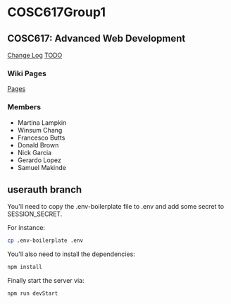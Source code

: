 # COSC617Group1
## COSC617: Advanced Web Development

[Change Log](changelog.md)
[TODO](TODO.md)

### Wiki Pages
[Pages](https://github.com/francesc0bGH/COSC617Group1/wiki/pages)

### Members
- Martina Lampkin
- Winsum Chang
- Francesco Butts
- Donald Brown
- Nick Garcia
- Gerardo Lopez
- Samuel Makinde


## userauth branch
You'll need to copy the .env-boilerplate file to .env and add some secret to SESSION_SECRET.

For instance:
```zsh
cp .env-boilerplate .env
```

You'll also need to install the dependencies:

```zsh
npm install
```

Finally start the server via:

```
npm run devStart
```
